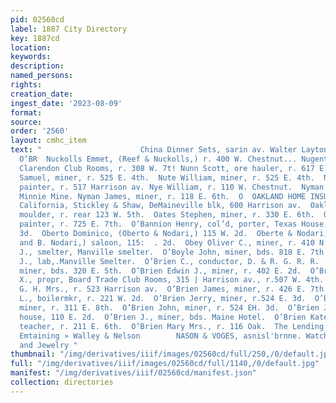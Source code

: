 ```yaml
---
pid: 02560cd
label: 1887 City Directory
key: 1887cd
location: 
keywords: 
description: 
named_persons: 
rights: 
creation_date: 
ingest_date: '2023-08-09'
format: 
source: 
order: '2560'
layout: cmhc_item
text: "                      China Dinner Sets, sarin av. Walter Layton &  NUC 208
  O’BR  Nuckolls Emmet, (Reef & Nuckolls,) r. 400 W. Chestnut... Nugent John C., clk,
  Clarendon Club Rooms, r. 308 W. 7t! Nunn Scott, ore hauler, r. 617 E. 5th. . Nute
  Samuel, miner, r. 525 E. 4th.  Nute William, miner, r. 525 E. 4th.  Nye A. Francis,
  painter, r. 517 Harrison av. Nye William, r. 110 W. Chestnut.  Nyman Charles, engineer,
  Minnie Mine. Nyman James, miner, r. 118 E. 6th.  O  OAKLAND HOME INSURANCE C0.,
  California, Stickley & Shaw, DeMaineville blk, 600 Harrison av.  Oakley Solomon,
  moulder, r. rear 123 W. 5th.  Oates Stephen, miner, r. 330 E. 6th.  Oatey Charles,
  painter, r. 725 E. 7th.  O’Bannion Henry, col’d, porter, Texas House, r. 121 E.
  3d.  Oberto Dominico, (Oberto & Nodari,) 115 W. 2d.  Oberte & Nodari, (D. Oberto
  and B. Nodari,) saloon, 115:  . 2d.  Obey Oliver C., miner, r. 410 N. Hemlock.  Obnstrl
  J., smelter, Manville smelter.  O’Boyle John, miner, bds. 818 E. 7th.  Obrestay
  J., lab,.Manville Smelter.  O’Brien C., conductor, D. & R. G. R. R.  O’Brien Dennis,
  miner, bds. 320 E. 5th.  O’Brien Edwin J., miner, r. 402 E. 2d.  O’Brien Francis
  X., propr, Board Trade Club Rooms, 315 | Harrison av., r.507 W. 4th. .  O’Brien
  G. H. Mrs., r. 523 Harrison av.  O’Brien James, miner, r. 426 E. 7th.  O’Brien James
  L., boilermkr, r. 221 W. 2d.  O’Brien Jerry, miner, r.524 E. 3d.  O’Brien John,
  miner, r. 311 E. 8th.  O’Brien John, miner, r. 524 EH. 3d.  O’Brien Joseph, lodging
  house, 110 E. 2d.  O’Brien J., miner, bds. Maine Hotel.  O’Brien Kate Miss, music
  teacher, r. 211 E. 6th.  O’Brien Mary Mrs., r. 116 Oak.  The Lending Undertaker
  Emtaining » Walley & Nelson        NASON & VOGES, asnisl'brnne. Watches, Clocks
  and Jewelry "
thumbnail: "/img/derivatives/iiif/images/02560cd/full/250,/0/default.jpg"
full: "/img/derivatives/iiif/images/02560cd/full/1140,/0/default.jpg"
manifest: "/img/derivatives/iiif/02560cd/manifest.json"
collection: directories
---
```

